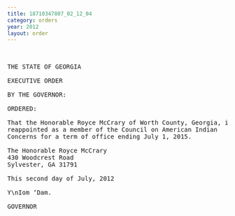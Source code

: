 ```yaml
---
title: 18710347807_02_12_04
category: orders
year: 2012
layout: order
---
```


<pre> 

THE STATE OF GEORGIA

EXECUTIVE ORDER

BY THE GOVERNOR:

ORDERED:

That the Honorable Royce McCrary of Worth County, Georgia, is
reappointed as a member of the Council on American Indian
Concerns for a term of office ending July 1, 2015.

The Honorable Royce McCrary
430 Woodcrest Road
Sylvester, GA 31791

This second day of July, 2012

Y\nIom ‘Dam.

GOVERNOR

</pre>
